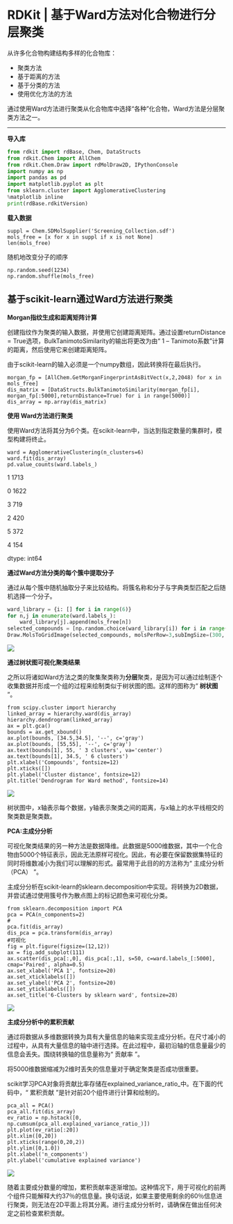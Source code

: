 # RDKit | 基于Ward方法对化合物进行分层聚类

从许多化合物构建结构多样的化合物库：

* 聚类方法
* 基于距离的方法
* 基于分类的方法
* 使用优化方法的方法

通过使用Ward方法进行聚类从化合物库中选择“各种”化合物，Ward方法是分层聚类方法之一。

---

**导入库**

```python
from rdkit import rdBase, Chem, DataStructs
from rdkit.Chem import AllChem
from rdkit.Chem.Draw import rdMolDraw2D, IPythonConsole
import numpy as np
import pandas as pd
import matplotlib.pyplot as plt
from sklearn.cluster import AgglomerativeClustering
%matplotlib inline
print(rdBase.rdkitVersion)
```

**载入数据**

```text
suppl = Chem.SDMolSupplier('Screening_Collection.sdf')
mols_free = [x for x in suppl if x is not None]
len(mols_free)
```

随机地改变分子的顺序

```text
np.random.seed(1234)
np.random.shuffle(mols_free)
```

## 基于scikit-learn通过Ward方法进行聚类

**Morgan指纹生成和距离矩阵计算**

创建指纹作为聚类的输入数据，并使用它创建距离矩阵。通过设置returnDistance = True选项，BulkTanimotoSimilarity的输出将更改为由“ 1 – Tanimoto系数”计算的距离，然后使用它来创建距离矩阵。

由于scikit-learn的输入必须是一个numpy数组，因此转换将在最后执行。

```text
morgan_fp = [AllChem.GetMorganFingerprintAsBitVect(x,2,2048) for x in mols_free]
dis_matrix = [DataStructs.BulkTanimotoSimilarity(morgan_fp[i], morgan_fp[:5000],returnDistance=True) for i in range(5000)]
dis_array = np.array(dis_matrix)
```

**使用 Ward方法进行聚类**

使用Ward方法将其分为6个类。在scikit-learn中，当达到指定数量的集群时，模型构建将终止。

```text
ward = AgglomerativeClustering(n_clusters=6)
ward.fit(dis_array)
pd.value_counts(ward.labels_)
```

1 1713

0 1622

3 719

2 420

5 372

4 154

dtype: int64

**通过Ward方法分类的每个簇中提取分子**

通过从每个簇中随机抽取分子来比较结构。将簇名称和分子与字典类型匹配之后随机选择一个分子。

```python
ward_library = {i: [] for i in range(6)}
for n,j in enumerate(ward.labels_):
    ward_library[j].append(mols_free[n])
selected_compounds = [np.random.choice(ward_library[i]) for i in range(6)]
Draw.MolsToGridImage(selected_compounds, molsPerRow=3,subImgSize=(300, 300), legends=["Group"+ ': ' + str(i) for i in range(6)])
```

![](https://pic1.zhimg.com/80/v2-8223a86ef8e19a37b59d2337b74eb444_1440w.jpg)

**通过树状图可视化聚类结果**

之所以将诸如Ward方法之类的聚集聚类称为**分层**聚类，是因为可以通过绘制逐个收集数据并形成一个组的过程来绘制类似于树状图的图。这样的图称为“ **树状图** ”。

```text
from scipy.cluster import hierarchy
linked_array = hierarchy.ward(dis_array)
hierarchy.dendrogram(linked_array)
ax = plt.gca()
bounds = ax.get_xbound()
ax.plot(bounds, [34.5,34.5], '--', c='gray')
ax.plot(bounds, [55,55], '--', c='gray')
ax.text(bounds[1], 55, ' 3 clusters', va='center')
ax.text(bounds[1], 34.5, ' 6 clusters')
plt.xlabel('Compounds', fontsize=12)
plt.xticks([])
plt.ylabel('Cluster distance', fontsize=12)
plt.title('Dendrogram for Ward method', fontsize=14)
```

![](https://pic3.zhimg.com/80/v2-5a3551e1649fc2b40cface03ac635b2a_1440w.jpg)

树状图中，x轴表示每个数据，y轴表示聚类之间的距离，与x轴上的水平线相交的聚类数是聚类数。

**PCA:主成分分析**

可视化聚类结果的另一种方法是数据降维。此数据是5000维数据，其中一个化合物由5000个特征表示，因此无法原样可视化。因此，有必要在保留数据集特征的同时将维数减小为我们可以理解的形式。最常用于此目的的方法称为“ 主成分分析（PCA） ”。

主成分分析在scikit-learn的sklearn.decomposition中实现。将转换为2D数据，并尝试通过使用簇号作为散点图上的标记颜色来可视化分类。

```text
from sklearn.decomposition import PCA
pca = PCA(n_components=2)
#
pca.fit(dis_array)
dis_pca = pca.transform(dis_array)
#可视化
fig = plt.figure(figsize=(12,12))
ax = fig.add_subplot(111)
ax.scatter(dis_pca[:,0], dis_pca[:,1], s=50, c=ward.labels_[:5000], cmap='Paired', alpha=0.5)
ax.set_xlabel('PCA 1', fontsize=20)
ax.set_xticklabels([])
ax.set_ylabel('PCA 2', fontsize=20)
ax.set_yticklabels([])
ax.set_title('6-Clusters by sklearn ward', fontsize=28)
```

![](https://pic1.zhimg.com/80/v2-31b7deb9a1f5c4d509785b3ad0f12e9c_1440w.jpg)

**主成分分析中的累积贡献**

通过将数据从多维数据转换为具有大量信息的轴来实现主成分分析。在尺寸减小的过程中，从具有大量信息的轴中进行选择。在此过程中，最初沿轴的信息量最少的信息会丢失。围绕转换轴的信息量称为“ 贡献率 ”。

将5000维数据缩减为2维时丢失的信息量对于确定聚类是否成功很重要。

scikit学习PCA对象将贡献比率存储在explained_variance_ratio_中。在下面的代码中，“ 累积贡献 ”是针对前20个组件进行计算和绘制的。

```text
pca_all = PCA()
pca_all.fit(dis_array)
ev_ratio = np.hstack([0, np.cumsum(pca_all.explained_variance_ratio_)])
plt.plot(ev_ratio[:20])
plt.xlim([0,20])
plt.xticks(range(0,20,2))
plt.ylim([0,1.0])
plt.xlabel('n_components')
plt.ylabel('cumulative explained variance')
```

![](https://pic4.zhimg.com/80/v2-e1e0e128f44f53d3b450f993e7c72bd3_1440w.jpg)

随着主要成分数量的增加，累积贡献率逐渐增加。这种情况下，用于可视化的前两个组件只能解释大约37％的信息量。换句话说，如果主要使用剩余的60％信息进行聚类，则无法在2D平面上将其分离。进行主成分分析时，请确保在做出任何决定之前检查累积贡献。
